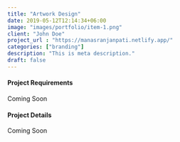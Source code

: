 ```yaml
---
title: "Artwork Design"
date: 2019-05-12T12:14:34+06:00
image: "images/portfolio/item-1.png"
client: "John Doe"
project_url : "https://manasranjanpati.netlify.app/"
categories: ["branding"]
description: "This is meta description."
draft: false
---
```


#### Project Requirements

Coming Soon

#### Project Details

Coming Soon